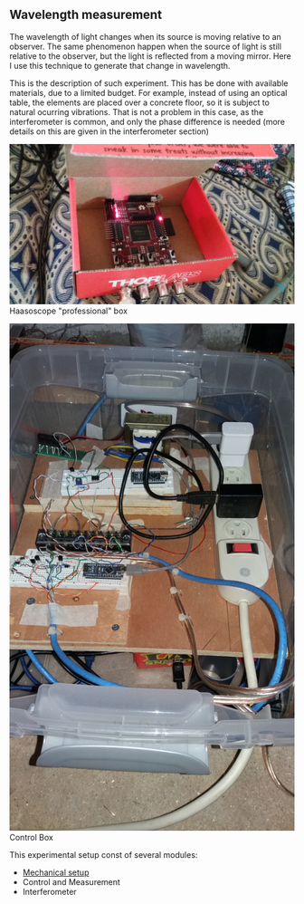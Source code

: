 ## Wavelength measurement

The wavelength of light changes when its source is moving relative to an observer. The same phenomenon happen when the source of light is still relative to the observer, but the light is reflected from a moving mirror. Here I use this technique to generate that change in wavelength.
 
This is the description of such experiment. This has be done with available materials, due to a limited budget.
For example, instead of using an optical table, the elements are placed over a concrete floor, so it is subject to natural ocurring vibrations.
That is not a problem in this case, as the interferometer is common, and only the phase difference is needed (more details on this are given in the interferometer section) 

![Image](images/HaasoscopeInBox_20180831_113711.jpg)
Haasoscope "professional" box


![Image](images/controlBox_20181006_171209.jpg)
Control Box

This experimental setup const of several modules:

- [Mechanical setup](mechanicalSetup/index.md)
- Control and Measurement
- Interferometer
